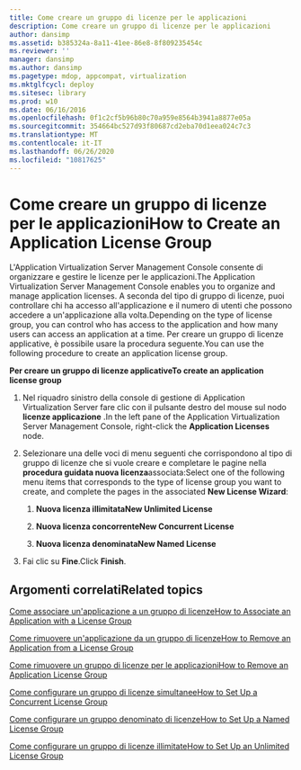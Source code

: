 ```yaml
---
title: Come creare un gruppo di licenze per le applicazioni
description: Come creare un gruppo di licenze per le applicazioni
author: dansimp
ms.assetid: b385324a-8a11-41ee-86e8-8f809235454c
ms.reviewer: ''
manager: dansimp
ms.author: dansimp
ms.pagetype: mdop, appcompat, virtualization
ms.mktglfcycl: deploy
ms.sitesec: library
ms.prod: w10
ms.date: 06/16/2016
ms.openlocfilehash: 0f1c2cf5b96b80c70a959e8564b3941a8877e05a
ms.sourcegitcommit: 354664bc527d93f80687cd2eba70d1eea024c7c3
ms.translationtype: MT
ms.contentlocale: it-IT
ms.lasthandoff: 06/26/2020
ms.locfileid: "10817625"
---
```

# <span data-ttu-id="cf285-103">Come creare un gruppo di licenze per le applicazioni</span><span class="sxs-lookup"><span data-stu-id="cf285-103">How to Create an Application License Group</span></span>


<span data-ttu-id="cf285-104">L'Application Virtualization Server Management Console consente di organizzare e gestire le licenze per le applicazioni.</span><span class="sxs-lookup"><span data-stu-id="cf285-104">The Application Virtualization Server Management Console enables you to organize and manage application licenses.</span></span> <span data-ttu-id="cf285-105">A seconda del tipo di gruppo di licenze, puoi controllare chi ha accesso all'applicazione e il numero di utenti che possono accedere a un'applicazione alla volta.</span><span class="sxs-lookup"><span data-stu-id="cf285-105">Depending on the type of license group, you can control who has access to the application and how many users can access an application at a time.</span></span> <span data-ttu-id="cf285-106">Per creare un gruppo di licenze applicative, è possibile usare la procedura seguente.</span><span class="sxs-lookup"><span data-stu-id="cf285-106">You can use the following procedure to create an application license group.</span></span>

**<span data-ttu-id="cf285-107">Per creare un gruppo di licenze applicative</span><span class="sxs-lookup"><span data-stu-id="cf285-107">To create an application license group</span></span>**

1.  <span data-ttu-id="cf285-108">Nel riquadro sinistro della console di gestione di Application Virtualization Server fare clic con il pulsante destro del mouse sul nodo **licenze applicazione** .</span><span class="sxs-lookup"><span data-stu-id="cf285-108">In the left pane of the Application Virtualization Server Management Console, right-click the **Application Licenses** node.</span></span>

2.  <span data-ttu-id="cf285-109">Selezionare una delle voci di menu seguenti che corrispondono al tipo di gruppo di licenze che si vuole creare e completare le pagine nella **procedura guidata nuova licenza**associata:</span><span class="sxs-lookup"><span data-stu-id="cf285-109">Select one of the following menu items that corresponds to the type of license group you want to create, and complete the pages in the associated **New License Wizard**:</span></span>

    1.  **<span data-ttu-id="cf285-110">Nuova licenza illimitata</span><span class="sxs-lookup"><span data-stu-id="cf285-110">New Unlimited License</span></span>**

    2.  **<span data-ttu-id="cf285-111">Nuova licenza concorrente</span><span class="sxs-lookup"><span data-stu-id="cf285-111">New Concurrent License</span></span>**

    3.  **<span data-ttu-id="cf285-112">Nuova licenza denominata</span><span class="sxs-lookup"><span data-stu-id="cf285-112">New Named License</span></span>**

3.  <span data-ttu-id="cf285-113">Fai clic su **Fine**.</span><span class="sxs-lookup"><span data-stu-id="cf285-113">Click **Finish**.</span></span>

## <span data-ttu-id="cf285-114">Argomenti correlati</span><span class="sxs-lookup"><span data-stu-id="cf285-114">Related topics</span></span>


[<span data-ttu-id="cf285-115">Come associare un'applicazione a un gruppo di licenze</span><span class="sxs-lookup"><span data-stu-id="cf285-115">How to Associate an Application with a License Group</span></span>](how-to-associate-an-application-with-a-license-group.md)

[<span data-ttu-id="cf285-116">Come rimuovere un'applicazione da un gruppo di licenze</span><span class="sxs-lookup"><span data-stu-id="cf285-116">How to Remove an Application from a License Group</span></span>](how-to-remove-an-application-from-a-license-group.md)

[<span data-ttu-id="cf285-117">Come rimuovere un gruppo di licenze per le applicazioni</span><span class="sxs-lookup"><span data-stu-id="cf285-117">How to Remove an Application License Group</span></span>](how-to-remove-an-application-license-group.md)

[<span data-ttu-id="cf285-118">Come configurare un gruppo di licenze simultanee</span><span class="sxs-lookup"><span data-stu-id="cf285-118">How to Set Up a Concurrent License Group</span></span>](how-to-set-up-a-concurrent-license-group.md)

[<span data-ttu-id="cf285-119">Come configurare un gruppo denominato di licenze</span><span class="sxs-lookup"><span data-stu-id="cf285-119">How to Set Up a Named License Group</span></span>](how-to-set-up-a-named-license-group.md)

[<span data-ttu-id="cf285-120">Come configurare un gruppo di licenze illimitate</span><span class="sxs-lookup"><span data-stu-id="cf285-120">How to Set Up an Unlimited License Group</span></span>](how-to-set-up-an-unlimited-license-group.md)

 

 





